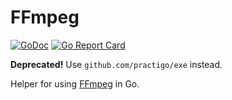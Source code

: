 # FFmpeg

[![GoDoc](https://godoc.org/github.com/practigo/ffmpeg?status.svg)](https://godoc.org/github.com/practigo/ffmpeg)
[![Go Report Card](https://goreportcard.com/badge/github.com/practigo/ffmpeg)](https://goreportcard.com/report/github.com/practigo/ffmpeg)

**Deprecated!** Use `github.com/practigo/exe` instead.

Helper for using [FFmpeg](https://ffmpeg.org/ffmpeg-all.html) in Go.
